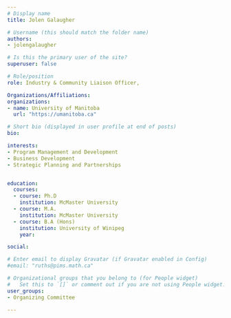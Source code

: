 ```yaml
---
# Display name
title: Jolen Galaugher

# Username (this should match the folder name)
authors:
- jolengalaugher

# Is this the primary user of the site?
superuser: false

# Role/position
role: Industry & Community Liaison Officer,

Organizations/Affiliations:
organizations:
- name: University of Manitoba
  url: "https://umanitoba.ca"

# Short bio (displayed in user profile at end of posts)
bio: 

interests:
- Program Management and Development
- Business Development
- Strategic Planning and Partnerships


education:
  courses:
  - course: Ph.D
    institution: McMaster University
  - course: M.A.
    institution: McMaster University
  - course: B.A (Hons)
    institution: University of Winipeg
    year: 

social:

# Enter email to display Gravatar (if Gravatar enabled in Config)
#email: "ruths@pims.math.ca"

# Organizational groups that you belong to (for People widget)
#   Set this to `[]` or comment out if you are not using People widget.
user_groups:
- Organizing Committee

---
```

